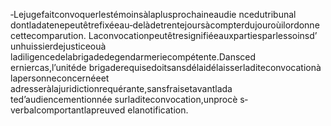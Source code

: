 ‐Lejugefaitconvoquerlestémoinsàlaplusprochaineaudie ncedutribunal dontladatenepeutêtrefixéeau‐delàdetrentejoursàcompterdujouroùilordonne cettecomparution.
Laconvocationpeutêtresignifiéeauxpartiesparlessoinsd’ unhuissierdejusticeouà ladiligencedelabrigadedegendarmeriecompétente.Dansced erniercas,l’unitéde brigaderequisedoitsansdélaidélaisserladiteconvocationà lapersonneconcernéeet adresseràlajuridictionrequérante,sansfraisetavantlada ted’audiencementionnée surladiteconvocation,unprocè s‐verbalcomportantlapreuved elanotification.